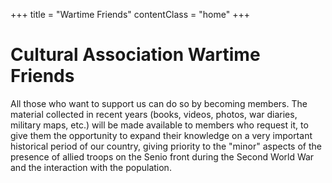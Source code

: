 +++
title = "Wartime Friends"
contentClass = "home"
+++

# Cultural Association Wartime Friends

All those who want to support us can do so by becoming members. The material collected in recent years (books, videos, photos, war diaries, military maps, etc.) will be made available to members who request it, to give them the opportunity to expand their knowledge on a very important historical period  of our country, giving priority to the "minor" aspects of the presence of allied troops on the Senio front during the Second World War and the interaction with the population.